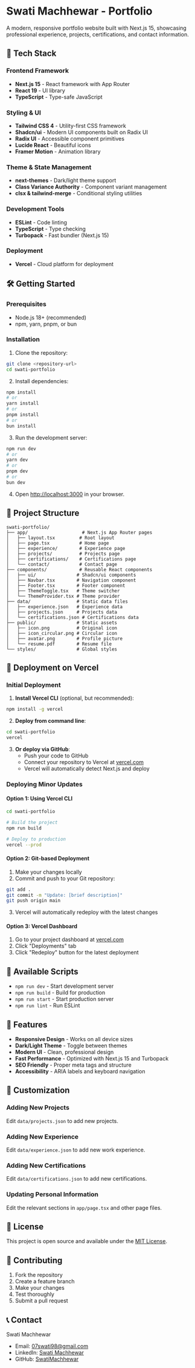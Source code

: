# Swati Machhewar - Portfolio

A modern, responsive portfolio website built with Next.js 15, showcasing professional experience, projects, certifications, and contact information.

## 🚀 Tech Stack

### Frontend Framework
- **Next.js 15** - React framework with App Router
- **React 19** - UI library
- **TypeScript** - Type-safe JavaScript

### Styling & UI
- **Tailwind CSS 4** - Utility-first CSS framework
- **Shadcn/ui** - Modern UI components built on Radix UI
- **Radix UI** - Accessible component primitives
- **Lucide React** - Beautiful icons
- **Framer Motion** - Animation library

### Theme & State Management
- **next-themes** - Dark/light theme support
- **Class Variance Authority** - Component variant management
- **clsx & tailwind-merge** - Conditional styling utilities

### Development Tools
- **ESLint** - Code linting
- **TypeScript** - Type checking
- **Turbopack** - Fast bundler (Next.js 15)

### Deployment
- **Vercel** - Cloud platform for deployment

## 🛠️ Getting Started

### Prerequisites
- Node.js 18+ (recommended)
- npm, yarn, pnpm, or bun

### Installation

1. Clone the repository:
```bash
git clone <repository-url>
cd swati-portfolio
```

2. Install dependencies:
```bash
npm install
# or
yarn install
# or
pnpm install
# or
bun install
```

3. Run the development server:
```bash
npm run dev
# or
yarn dev
# or
pnpm dev
# or
bun dev
```

4. Open [http://localhost:3000](http://localhost:3000) in your browser.

## 📁 Project Structure

```
swati-portfolio/
├── app/                    # Next.js App Router pages
│   ├── layout.tsx         # Root layout
│   ├── page.tsx           # Home page
│   ├── experience/        # Experience page
│   ├── projects/          # Projects page
│   ├── certifications/    # Certifications page
│   └── contact/           # Contact page
├── components/            # Reusable React components
│   ├── ui/               # Shadcn/ui components
│   ├── Navbar.tsx        # Navigation component
│   ├── Footer.tsx        # Footer component
│   ├── ThemeToggle.tsx   # Theme switcher
│   └── ThemeProvider.tsx # Theme provider
├── data/                 # Static data files
│   ├── experience.json   # Experience data
│   ├── projects.json     # Projects data
│   └── certifications.json # Certifications data
├── public/               # Static assets
│   ├── icon.png          # Original icon
│   ├── icon_circular.png # Circular icon
│   ├── avatar.png        # Profile picture
│   └── resume.pdf        # Resume file
└── styles/               # Global styles
```

## 🚀 Deployment on Vercel

### Initial Deployment

1. **Install Vercel CLI** (optional, but recommended):
```bash
npm install -g vercel
```

2. **Deploy from command line**:
```bash
cd swati-portfolio
vercel
```

3. **Or deploy via GitHub**:
   - Push your code to GitHub
   - Connect your repository to Vercel at [vercel.com](https://vercel.com)
   - Vercel will automatically detect Next.js and deploy

### Deploying Minor Updates

#### Option 1: Using Vercel CLI
```bash
cd swati-portfolio

# Build the project
npm run build

# Deploy to production
vercel --prod
```

#### Option 2: Git-based Deployment
1. Make your changes locally
2. Commit and push to your Git repository:
```bash
git add .
git commit -m "Update: [brief description]"
git push origin main
```
3. Vercel will automatically redeploy with the latest changes

#### Option 3: Vercel Dashboard
1. Go to your project dashboard at [vercel.com](https://vercel.com)
2. Click "Deployments" tab
3. Click "Redeploy" button for the latest deployment

## 🔧 Available Scripts

- `npm run dev` - Start development server
- `npm run build` - Build for production
- `npm run start` - Start production server
- `npm run lint` - Run ESLint

## 🎨 Features

- **Responsive Design** - Works on all device sizes
- **Dark/Light Theme** - Toggle between themes
- **Modern UI** - Clean, professional design
- **Fast Performance** - Optimized with Next.js 15 and Turbopack
- **SEO Friendly** - Proper meta tags and structure
- **Accessibility** - ARIA labels and keyboard navigation

## 📝 Customization

### Adding New Projects
Edit `data/projects.json` to add new projects.

### Adding New Experience
Edit `data/experience.json` to add new work experience.

### Adding New Certifications
Edit `data/certifications.json` to add new certifications.

### Updating Personal Information
Edit the relevant sections in `app/page.tsx` and other page files.

## 📄 License

This project is open source and available under the [MIT License](LICENSE).

## 🤝 Contributing

1. Fork the repository
2. Create a feature branch
3. Make your changes
4. Test thoroughly
5. Submit a pull request

## 📞 Contact

Swati Machhewar
- Email: 07swati98@gmail.com
- LinkedIn: [Swati Machhewar](https://www.linkedin.com/in/swati-machhewar-38703713b/)
- GitHub: [SwatiMachhewar](https://github.com/SwatiMachhewar)
